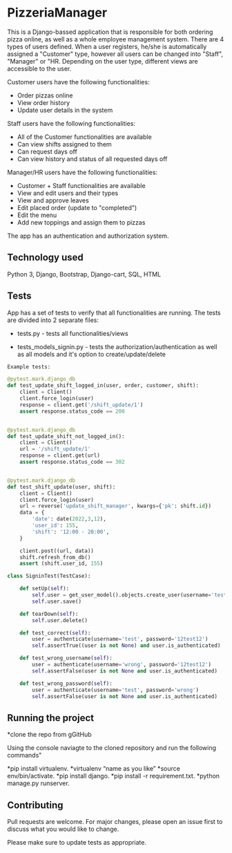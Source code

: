 # PizzeriaManager

This is a Django-bassed application that is responsible for both ordering pizza online, as well as a whole employee management system. There are 4 types of users defined. When a user registers, he/she is automatically assigned a "Customer" type, however all users can be changed into "Staff", "Manager" or "HR. Depending on the user type, different views are accessible to the user.

Customer users have the following functionalities:
* Order pizzas online
* View order history
* Update user details in the system

Staff users have the following functionalities:
* All of the Customer functionalities are available
* Can view shifts assigned to them
* Can request days off
* Can view history and status of all requested days off

Manager/HR users have the following functionalities:
* Customer + Staff functionalities are available
* View and edit users and their types
* View and approve leaves
* Edit placed order (update to "completed")
* Edit the menu
* Add new toppings and assign them to pizzas

The app has an authentication and authorization system.


## Technology used

Python 3, Django, Bootstrap, Django-cart, SQL, HTML

## Tests

App has a set of tests to verify that all functionalities are running. The tests are divided into 2 separate files:
* tests.py - tests all functionalities/views

* tests_models_signin.py - tests the authorization/authentication as well as all models and it's option to create/update/delete

```python
Example tests:

@pytest.mark.django_db
def test_update_shift_logged_in(user, order, customer, shift):
    client = Client()
    client.force_login(user)
    response = client.get('/shift_update/1')
    assert response.status_code == 200


@pytest.mark.django_db
def test_update_shift_not_logged_in():
    client = Client()
    url = '/shift_update/1'
    response = client.get(url)
    assert response.status_code == 302


@pytest.mark.django_db
def test_shift_update(user, shift):
    client = Client()
    client.force_login(user)
    url = reverse('update_shift_manager', kwargs={'pk': shift.id})
    data = {
        'date': date(2022,3,12),
        'user_id': 155,
        'shift': '12:00 - 20:00',
    }

    client.post((url, data))
    shift.refresh_from_db()
    assert (shift.user_id, 155)
```
```python
class SigninTest(TestCase):

    def setUp(self):
        self.user = get_user_model().objects.create_user(username='test', password='12test12', email='test@example.com')
        self.user.save()

    def tearDown(self):
        self.user.delete()

    def test_correct(self):
        user = authenticate(username='test', password='12test12')
        self.assertTrue((user is not None) and user.is_authenticated)

    def test_wrong_username(self):
        user = authenticate(username='wrong', password='12test12')
        self.assertFalse(user is not None and user.is_authenticated)

    def test_wrong_password(self):
        user = authenticate(username='test', password='wrong')
        self.assertFalse(user is not None and user.is_authenticated)
```
## Running the project

*clone the repo from gGitHub

Using the console naviagte to the cloned repository and run the following commands"

*pip install virtualenv.
*virtualenv “name as you like”
*source env/bin/activate.
*pip install django.
*pip install -r requirement.txt.
*python manage.py runserver.

## Contributing
Pull requests are welcome. For major changes, please open an issue first to discuss what you would like to change.

Please make sure to update tests as appropriate.
